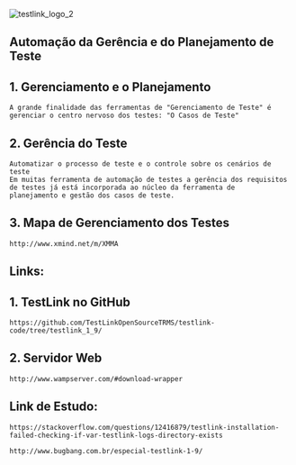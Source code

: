 ![testlink_logo_2](https://user-images.githubusercontent.com/4249709/29342907-033c60be-8204-11e7-9983-9adcc061990b.jpg)


## Automação da Gerência e do Planejamento de Teste

## 1. Gerenciamento e o Planejamento
    A grande finalidade das ferramentas de "Gerenciamento de Teste" é gerenciar o centro nervoso dos testes: "O Casos de Teste"


## 2. Gerência do Teste
    Automatizar o processo de teste e o controle sobre os cenários de teste
    Em muitas ferramenta de automação de testes a gerência dos requisitos de testes já está incorporada ao núcleo da ferramenta de      planejamento e gestão dos casos de teste.

## 3. Mapa de Gerenciamento dos Testes
    http://www.xmind.net/m/XMMA

## Links: 

## 1. TestLink no GitHub 

    https://github.com/TestLinkOpenSourceTRMS/testlink-code/tree/testlink_1_9/

## 2. Servidor Web

    http://www.wampserver.com/#download-wrapper

## Link de Estudo: 

    https://stackoverflow.com/questions/12416879/testlink-installation-failed-checking-if-var-testlink-logs-directory-exists

    http://www.bugbang.com.br/especial-testlink-1-9/

